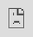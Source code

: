 # IRSS-presentation

Video presentation for the Integrated Remote Sensing Studio, August 2021

<iframe src="https://player.vimeo.com/video/584711950" frameborder="0" allow="autoplay; fullscreen; picture-in-picture" allowfullscreen style="position:absolute;top:0;left:0;width:100%;height:100%;" title="IRSS-2021.mp4"></iframe>

## Links mentioned in the video

- [Planet Imagery and Archive product page](https://www.planet.com/products/monitoring/)

- [Planet Basemaps product page](https://www.planet.com/products/basemap/)

- [Planet/UBC account request form](https://researchcommons.library.ubc.ca/planet-imagery/)

- [Abacus (UBC Library's licensed data repository)](https://abacus.library.ubc.ca/)

- [DMTI Spatial](https://www.dmtispatial.com/)

- [Abacus - DMTI's CanMap Content Suite](https://hdl.handle.net/11272.1/AB2/FHWOBD)

- [Abacus - DMTI's Clutter Data](https://hdl.handle.net/11272.1/AB2/IWMYK)

- [BC Assessment](https://www.bcassessment.ca/)

- [Abacus - BC Assessment](https://hdl.handle.net/11272.1/AB2/LAPUAB)

- [Abacus - TRIM](https://hdl.handle.net/11272.1/AB2/IZYOO3)

- [Abacus - All "geospatial" files](https://abacus.library.ubc.ca/dataverse/abacus?q=&fq1=keywordValue_ss%3A%22Geospatial%22&fq0=dvObjectType%3A%28dataverses+OR+datasets%29&types=dataverses%3Adatasets&sort=dateSort&order=)

- [Federated Research Data Repository](https://www.frdr-dfdr.ca/repo/)

- [Geodisy](https://geo.frdr-dfdr.ca/?locale=en)

- [Master of Geomatics for Environmental Management Dataverse](https://dataverse.scholarsportal.info/dataverse/UBC_MGEM)
